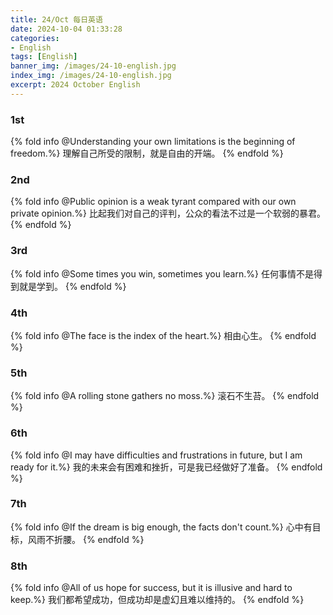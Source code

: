 ```yaml
---
title: 24/Oct 每日英语
date: 2024-10-04 01:33:28
categories:
- English
tags: [English]
banner_img: /images/24-10-english.jpg
index_img: /images/24-10-english.jpg
excerpt: 2024 October English
---
```


### 1st
{% fold info @Understanding your own limitations is the beginning of freedom.%}
理解自己所受的限制，就是自由的开端。
{% endfold %}

### 2nd
{% fold info @Public opinion is a weak tyrant compared with our own private opinion.%}
比起我们对自己的评判，公众的看法不过是一个软弱的暴君。
{% endfold %}

### 3rd
{% fold info @Some times you win, sometimes you learn.%}
任何事情不是得到就是学到。
{% endfold %}

### 4th
{% fold info @The face is the index of the heart.%}
相由心生。
{% endfold %}

### 5th
{% fold info @A rolling stone gathers no moss.%}
滚石不生苔。
{% endfold %}

### 6th
{% fold info @I may have difficulties and frustrations in future, but I am ready for it.%}
我的未来会有困难和挫折，可是我已经做好了准备。
{% endfold %}

### 7th
{% fold info @If the dream is big enough, the facts don't count.%}
心中有目标，风雨不折腰。
{% endfold %}

### 8th
{% fold info @All of us hope for success, but it is illusive and hard to keep.%}
我们都希望成功，但成功却是虚幻且难以维持的。
{% endfold %}